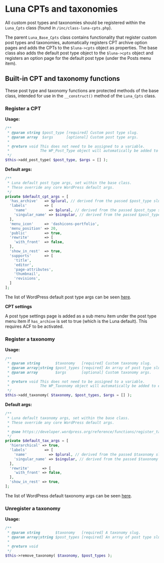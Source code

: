 # Luna CPTs and taxonomies

All custom post types and taxonomies should be registered within the `Luna_Cpts` class (found in `/inc/class-luna-cpts.php`).

The parent `Luna_Base_Cpts` class contains functionality that register custom post types and taxonomies, automatically registers CPT archive option pages and adds the CPTs to the `$luna->cpts` object as properties. The base class also adds the default post type object to the `$luna->cpts` object and registers an option page for the default post type (under the Posts menu item).

## Built-in CPT and taxonomy functions

These post type and taxonomy functions are protected methods of the base class, intended for use in the `__construct()` method of the `Luna_Cpts` class.

### Register a CPT

**Usage:**
```php
/**
 * @param string $post_type [required] Custom post type slug.
 * @param array  $args      [optional] Custom post type args.
 *
 * @return void This does not need to be assigned to a variable.
 *              The WP_Post_Type object will automatically be added to the $luna->cpts object.
 */
$this->add_post_type( $post_type, $args = [] );
```

**Default args:**
```php
/**
 * Luna default post type args, set within the base class.
 * These override any core WordPress default args.
 */
private $default_cpt_args = [
  'has_archive'   => $plural, // derived from the passed $post_type slug.
  'labels'        => [
    'name'          => $plural, // derived from the passed $post_type slug.
    'singular_name' => $singular, // derived from the passed $post_type slug.
  ],
  'menu_icon'     => 'dashicons-portfolio',
  'menu_position' => 20,
  'public'        => true,
  'rewrite'       => [
    'with_front'  => false,
  ],
  'show_in_rest'  => true,
  'supports'      => [
    'title',
    'editor',
    'page-attributes',
    'thumbnail',
    'revisions',
  ]
];
```

The list of WordPress default post type args can be seen [here](https://developer.wordpress.org/reference/functions/register_post_type/#parameter-detail-information).

**CPT settings**

A post type settings page is added as a sub menu item under the post type menu item if `has_archive` is set to true (which is the Luna default). This requires ACF to be activated.

### Register a taxonomy

**Usage:**
```php
/**
 * @param string       $taxonomy   [required] Custom taxonomy slug.
 * @param array|string $post_types [required] An array of post type slugs or a single slug string which the taxonomy should be associated.
 * @param array        $args       [optional] Custom taxonomy args.
 *
 * @return void This does not need to be assigned to a variable.
 *              The WP_Taxonomy object will automatically be added to each of the associated post type objects in $luna->cpts.
 */
$this->add_taxonomy( $taxonomy, $post_types, $args = [] );
```

**Default args:**
```php
/**
 * Luna default taxonomy args, set within the base class.
 * These override any core WordPress default args.
 *
 * @see https://developer.wordpress.org/reference/functions/register_taxonomy/
 */
private $default_tax_args = [
  'hierarchical' => true,
  'labels'        => [
    'name'          => $plural, // derived from the passed $taxonomy slug.
    'singular_name' => $singular, // derived from the passed $taxonomy slug.
  ],
  'rewrite'      => [
    'with_front' => false,
  ],
  'show_in_rest' => true,
];
```

The list of WordPress default taxonomy args can be seen [here](https://developer.wordpress.org/reference/functions/register_taxonomy/#additional-parameter-information).

### Unregister a taxonomy

**Usage:**
```php
/**
 * @param string       $taxonomy   [required] A taxonomy slug.
 * @param array|string $post_types [required] An array of post type slugs or a single slug string.
 *
 * @return void
 */
$this->remove_taxonomy( $taxonomy, $post_types );
```
